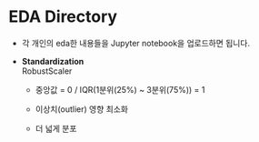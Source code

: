 # EDA Directory

- 각 개인의 eda한 내용들을 Jupyter notebook을 업로드하면 됩니다.

- **Standardization** <br>
RobustScaler

   - 중앙값 = 0 / IQR(1분위(25%) ~ 3분위(75%)) = 1

   - 이상치(outlier) 영향 최소화

   - 더 넓게 분포
